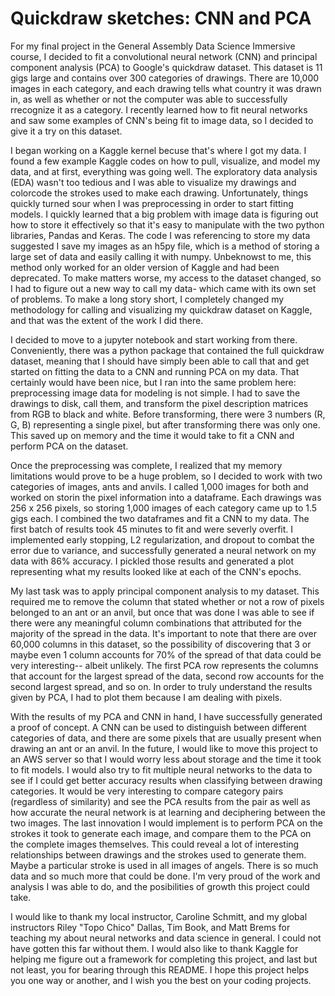 # Quickdraw sketches: CNN and PCA
For my final project in the General Assembly Data Science Immersive course, I decided to fit a convolutional neural network (CNN) and principal component analysis (PCA) to Google's quickdraw dataset. This dataset is 11 gigs large and contains over 300 categories of drawings. There are 10,000 images in each category, and each drawing tells what country it was drawn in, as well as whether or not the computer was able to successfully rrecognize it as a category. I recently learned how to fit neural networks and saw some examples of CNN's being fit to image data, so I decided to give it a try on this dataset.

I began working on a Kaggle kernel becuse that's where I got my data. I found a few example Kaggle codes on how to pull, visualize, and model my data, and at first, everything was going well. The exploratory data analysis (EDA) wasn't too tedious and I was able to visualize my drawings and colorcode the strokes used to make each drawing. Unfortunately, things quickly turned sour when I was preprocessing in order to start fitting models. I quickly learned that a big problem with image data is figuring out how to store it effectively so that it's easy to manipulate with the two python libraries, Pandas and Keras. The code I was referencing to store my data suggested I save my images as an h5py file, which is a method of storing a large set of data and easily calling it with numpy. Unbeknowst to me, this method only worked for an older version of Kaggle and had been deprecated. To make matters worse, my access to the dataset changed, so I had to figure out a new way to call my data- which came with its own set of problems. To make a long story short, I completely changed my methodology for calling and visualizing my quickdraw dataset on Kaggle, and that was the extent of the work I did there.

I decided to move to a jupyter notebook and start working from there. Conveniently, there was a python package that contained the full quickdraw dataset, meaning that I should have simply been able to call that and get started on fitting the data to a CNN and running PCA on my data. That certainly would have been nice, but I ran into the same problem here: preprocessing image data for modeling is not simple. I had to save the drawings to disk, call them, and transform the pixel description matrices from RGB to black and white. Before transforming, there were 3 numbers (R, G, B) representing a single pixel, but after transforming there was only one. This saved up on memory and the time it would take to fit a CNN and perform PCA on the dataset. 

Once the preprocessing was complete, I realized that my memory limitations would prove to be a huge problem, so I decided to work with two categories of images, ants and anvils. I called 1,000 images for both and worked on storin the pixel information into a dataframe. Each drawings was 256 x 256 pixels, so storing 1,000 images of each category came up to 1.5 gigs each. I combined the two dataframes and fit a CNN to my data. The first batch of results took 45 minutes to fit and were severly overfit. I implemented early stopping, L2 regularization, and dropout to combat the error due to variance, and successfully generated a neural network on my data with 86% accuracy. I pickled those results and generated a plot representing what my results looked like at each of the CNN's epochs. 

My last task was to apply principal component analysis to my dataset. This required me to remove the column that stated whether or not a row of pixels belonged to an ant or an anvil, but once that was done I was able to see if there were any meaningful column combinations that attributed for the majority of the spread in the data. It's important to note that there are over 60,000 columns in this dataset, so the possibility of discovering that 3 or maybe even 1 column accounts for 70% of the spread of that data could be very interesting-- albeit unlikely. The first PCA row represents the columns that account for the largest spread of the data, second row accounts for the second largest spread, and so on. In order to truly understand the results given by PCA, I had to plot them because I am dealing with pixels. 

With the results of my PCA and CNN in hand, I have successfully generated a proof of concept. A CNN can be used to distinguish between different categories of data, and there are some pixels that are usually present when drawing an ant or an anvil. In the future, I would like to move this project to an AWS server so that I would worry less about storage and the time it took to fit models. I would also try to fit multiple neural networks to the data to see if I could get better accuracy results when classifying between drawing categories. It would be very interesting to compare category pairs (regardless of similarity) and see the PCA results from the pair as well as how accurate the neural network is at learning and deciphering between the two images. The last innovation I would implement is to perform PCA on the strokes it took to generate each image, and compare them to the PCA on the complete images themselves. This could reveal a lot of interesting relationships between drawings and the strokes used to generate them. Maybe a particular stroke is used in all images of angels. There is so much data and so much more that could be done. I'm very proud of the work and analysis I was able to do, and the posibilities of growth this project could take. 

I would like to thank my local instructor, Caroline Schmitt, and my global instructors Riley "Topo Chico" Dallas, Tim Book, and Matt Brems for teaching my about neural networks and data science in general. I could not have gotten this far without them. I would also like to thank Kaggle for helping me figure out a framework for completing this project, and last but not least, you for bearing through this README. I hope this project helps you one way or another, and I wish you the best on your coding projects. 
